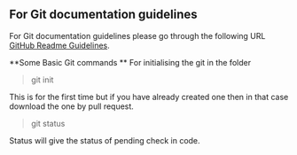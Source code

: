 
## For Git documentation guidelines 
For Git documentation guidelines please go through the following URL [GitHub Readme Guidelines](https://help.github.com/articles/basic-writing-and-formatting-syntax/).

**Some Basic Git commands **
For initialising the git in the folder 
> git init

This is for the first time but if you have already created one then in that case download the one by pull request.

> git status

Status will give the status of pending check in code.

